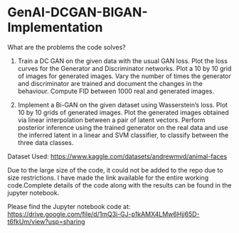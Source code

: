 # GenAI-DCGAN-BIGAN-Implementation

What are the problems the code solves?

1. Train a DC GAN on the given data with the usual GAN loss. Plot the loss curves for the Generator and Discriminator networks. Plot a 10 by 10 grid of images for generated images. Vary the number of times the generator and discriminator are trained and document the changes in the behaviour. Compute FID between 1000 real and generated images.

2.  Implement a Bi-GAN on the given dataset using Wasserstein’s loss. Plot 10 by 10 grids of generated images. Plot the generated images obtained via linear interpolation between a pair of latent vectors.
 Perform posterior inference using the trained generator on the real data and use the inferred latent in a linear and SVM classifier, to classify between the three data classes.


Dataset Used: https://www.kaggle.com/datasets/andrewmvd/animal-faces

Due to the large size of the code, it could not be added to the repo due to size restrictions. I have made the link available for the entire working code.Complete details of the code along with the results can be found in the jupyter notebook.


Please find the Jupyter notebook code at: https://drive.google.com/file/d/1mQ3i-GJ-p1kAMX4LMw6Hjj65D-t6fkUm/view?usp=sharing
